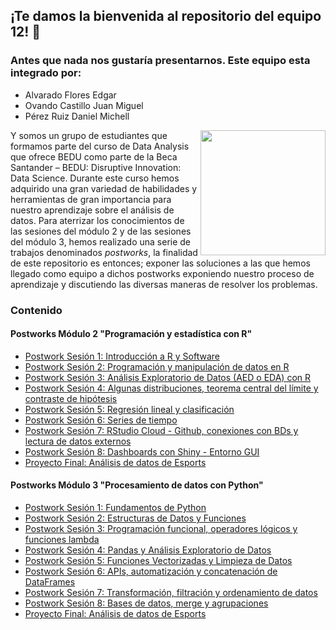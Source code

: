 
## ¡Te damos la bienvenida al repositorio del equipo 12! :wave:
### Antes que nada nos gustaría presentarnos. Este equipo esta integrado por:
- Alvarado Flores Edgar
- Ovando Castillo Juan Miguel
- Pérez Ruiz Daniel Michell

<img src="Imágenes/Imágen 1.png" align="right" height="200" width="200">

Y somos un grupo de estudiantes que formamos parte del curso de Data Analysis que ofrece BEDU como parte de la Beca Santander – BEDU: Disruptive Innovation: Data Science. Durante este curso hemos adquirido una gran variedad de habilidades y herramientas de gran importancia para nuestro aprendizaje sobre el análisis de datos. Para aterrizar los conocimientos de las sesiones del módulo 2 y de las sesiones del módulo 3, hemos realizado una serie de trabajos denominados *postworks*, la finalidad de este repositorio es entonces; exponer las soluciones a las que hemos llegado como equipo a dichos postworks exponiendo nuestro proceso de aprendizaje y discutiendo las diversas maneras de resolver los problemas.

### Contenido

#### Postworks Módulo 2 "Programación y estadística con R"

 - [Postwork Sesión 1: Introducción a R y Software ](Postwork1/) 
 - [Postwork Sesión 2: Programación y manipulación de datos en R ](Postwork2/) 
 - [Postwork Sesión 3: Análisis Exploratorio de Datos (AED o EDA) con R](Postwork3/)
 - [Postwork Sesión 4: Algunas distribuciones, teorema central del límite y contraste de hipótesis](Postwork4/) 
 - [Postwork Sesión 5: Regresión lineal y clasificación](Postwork5/) 
 - [Postwork Sesión 6: Series de tiempo](Postwork6/)
 - [Postwork Sesión 7: RStudio Cloud - Github, conexiones con BDs y lectura de datos externos](Postwork7/) 
 - [Postwork Sesión 8: Dashboards con Shiny - Entorno GUI](Postwork8/)
 - [Proyecto Final: Análisis de datos de Esports](Proyecto/)

#### Postworks Módulo 3 "Procesamiento de datos con Python"

 - [Postwork Sesión 1: Fundamentos de Python ](M3_Postwork1/Postwork_01_python.ipynb) 
 - [Postwork Sesión 2: Estructuras de Datos y Funciones](M3_Postwork2/Postwork_02_python.ipynb) 
 - [Postwork Sesión 3: Programación funcional, operadores lógicos y funciones lambda](M3_Postwork3/Postwork_03_python.ipynb)
 - [Postwork Sesión 4: Pandas y Análisis Exploratorio de Datos](M3_Postwork4/Postwork_04_python.ipynb) 
 - [Postwork Sesión 5: Funciones Vectorizadas y Limpieza de Datos](M3_Postwork5/Postwork_05_python.ipynb) 
 - [Postwork Sesión 6: APIs, automatización y concatenación de DataFrames](M3_Postwork6/Postwork_06_python.ipynb)
 - [Postwork Sesión 7: Transformación, filtración y ordenamiento de datos](M3_Postwork7/Postwork_07_python.ipynb) 
 - [Postwork Sesión 8: Bases de datos, merge y agrupaciones](M3_Postwork8/Postwork_08_python.ipynb)
 - [Proyecto Final: Análisis de datos de Esports](Proyecto/)
